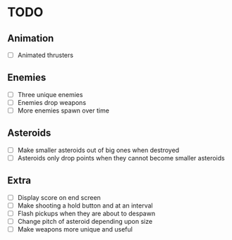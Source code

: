 # TODO

## Animation

- [ ] Animated thrusters

## Enemies

- [ ] Three unique enemies
- [ ] Enemies drop weapons
- [ ] More enemies spawn over time

## Asteroids

- [ ] Make smaller asteroids out of big ones when destroyed
- [ ] Asteroids only drop points when they cannot become smaller asteroids

## Extra

- [ ] Display score on end screen
- [ ] Make shooting a hold button and at an interval
- [ ] Flash pickups when they are about to despawn
- [ ] Change pitch of asteroid depending upon size
- [ ] Make weapons more unique and useful

